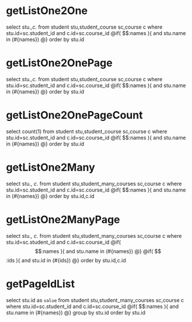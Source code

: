 getListOne2One
====
select stu.*,c.* from student stu,student_course sc,course c
where stu.id=sc.student_id and  c.id=sc.course_id
@if( $$:names ){
and stu.name in (#{names})
@}
order by stu.id

getListOne2OnePage
====
select stu.*,c.* from student stu,student_course sc,course c
where stu.id=sc.student_id and  c.id=sc.course_id
@if( $$:names ){
and stu.name in (#{names})
@}
order by stu.id

getListOne2OnePageCount
====
select count(1) from student stu,student_course sc,course c
where stu.id=sc.student_id and  c.id=sc.course_id
@if( $$:names ){
and stu.name in (#{names})
@}
order by stu.id


getListOne2Many
====
select
stu.*,
c.*
from student stu,student_many_courses sc,course c
where stu.id=sc.student_id and  c.id=sc.course_id
@if( $$:names ){
and stu.name in (#{names})
@}
order by stu.id,c.id


getListOne2ManyPage
====
select
stu.*,
c.*
from student stu,student_many_courses sc,course c
where stu.id=sc.student_id and c.id=sc.course_id
@if( $$:names ){
and stu.name in (#{names})
@}
@if( $$:ids ){
and stu.id in (#{ids})
@}
order by stu.id,c.id

getPageIdList
====
select
stu.id as `value`
from student stu,student_many_courses sc,course c
where stu.id=sc.student_id and  c.id=sc.course_id
@if( $$:names ){
and stu.name in (#{names})
@}
group by stu.id
order by stu.id
